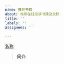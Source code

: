 ```yaml
---
name: 推荐书籍
about: 推荐在线阅读书籍及文档
title: ''
labels: ''
assignees: ''

---
```


[名称](link '名称')
> **简介**
